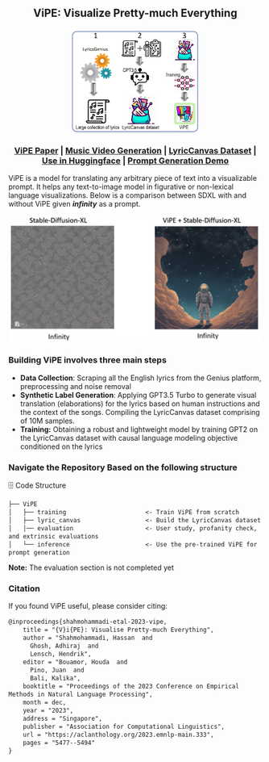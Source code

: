 <div>
<div align='center'>
<h2 align="center"> ViPE: Visualize Pretty-much Everything </h2>
<h3 align="center"></h3>
</div>
<div>
<div align="center">
<!--     <a href='https://uni-tuebingen.de/fakultaeten/mathematisch-naturwissenschaftliche-fakultaet/fachbereiche/informatik/lehrstuehle/computergrafik/lehrstuhl/'> Computer Graphics Group, University of Tübingen </a>&emsp; -->
 

<div style="text-align:center">
 <img src="./media/main_figure.png"  width="50%" height="50%">

</div>

### [ViPE Paper](https://arxiv.org/abs/2310.10543) | [Music Video Generation](https://github.com/Hazel1994/ViPE-Videos)  | [LyricCanvas Dataset](https://huggingface.co/datasets/fittar/lyric_canvas) | [Use in Huggingface](https://huggingface.co/fittar/ViPE-M-CTX7) | [Prompt Generation Demo](https://huggingface.co/spaces/fittar/ViPE)
</div>

ViPE is a model for translating any arbitrary piece of text into a visualizable prompt. It helps any text-to-image model in figurative or non-lexical language visualizations. Below is a comparison between SDXL with and without ViPE given ***infinity*** as a prompt.

</div>
<div align="center">
   <img src="media/1.png" alt="how to visualize infinity" width="500"/>

</div>

### Building ViPE involves three main steps
- **Data Collection**: Scraping all the English lyrics from the Genius platform, preprocessing and noise removal
- **Synthetic Label Generation**: Applying GPT3.5 Turbo to generate visual translation (elaborations) for the lyrics based on human instructions and the context of the
songs. Compiling the LyricCanvas dataset comprising of 10M samples.
- **Training:** Obtaining a robust and lightweight model by training GPT2 on the LyricCanvas dataset with causal language modeling objective conditioned on the lyrics

### Navigate the Repository Based on the following structure
🗄 Code Structure

```
├── ViPE
│   ├── training                      <- Train ViPE from scratch
│   ├── lyric_canvas                  <- Build the LyricCanvas dataset
│   │── evaluation                    <- User study, profanity check, and extrinsic evaluations
│   └── inference                     <- Use the pre-trained ViPE for prompt generation
```

**Note:** The evaluation section is not completed yet


### Citation

If you found ViPE useful, please consider citing:
```
@inproceedings{shahmohammadi-etal-2023-vipe,
    title = "{V}i{PE}: Visualise Pretty-much Everything",
    author = "Shahmohammadi, Hassan  and
      Ghosh, Adhiraj  and
      Lensch, Hendrik",
    editor = "Bouamor, Houda  and
      Pino, Juan  and
      Bali, Kalika",
    booktitle = "Proceedings of the 2023 Conference on Empirical Methods in Natural Language Processing",
    month = dec,
    year = "2023",
    address = "Singapore",
    publisher = "Association for Computational Linguistics",
    url = "https://aclanthology.org/2023.emnlp-main.333",
    pages = "5477--5494"
}
```
